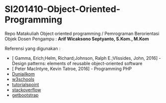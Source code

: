 # SI201410-Object-Oriented-Programming
Repo Matakuliah Object oriented programming / Pemrograman Berorientasi Objek
Dosen Pengampu : **Arif Wicaksono Septyanto, S.Kom., M.Kom**<br>


Referensi yang digunakan :
- [	Gamma, Erich;Helm, Richard;Johnson, Ralph E.;Vlissides, John, 2016] - 	Design patterns: elements of reusable object-oriented software
- [	Peter MacIntyre, Kevin Tatroe, 2016] - 	Programming PHP
- [Duniailkom](https://www.duniailkom.com/)
- [w3schools](https://www.w3schools.com/python/default.asp)
- [tutorialspoint](https://www.tutorialspoint.com/index.htm)
- [stackoverflow](https://stackoverflow.com/)
- [getbootstrap](https://getbootstrap.com/docs/5.0/getting-started/introduction/)